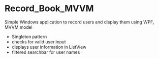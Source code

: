 # Record_Book_MVVM
Simple Windows application to record users and display them using WPF, MVVM model

- Singleton pattern
- checks for valid user input
- displays user information in ListView
- filtered searchbar for user names
